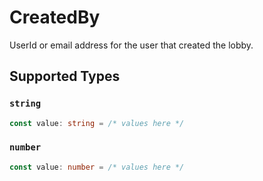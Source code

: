 # CreatedBy

UserId or email address for the user that created the lobby.


## Supported Types

### `string`

```typescript
const value: string = /* values here */
```

### `number`

```typescript
const value: number = /* values here */
```


